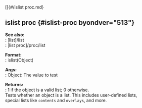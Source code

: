 []{#/islist proc.md}    
## islist proc {#islist-proc byondver="513"}    
**See also:**    
:   [list]/list    
:   [list proc]/proc/list    
<!-- -->    
**Format:**    
:   islist(Object)    
<!-- -->    
**Args:**    
:   Object: The value to test    
<!-- -->    
**Returns:**    
:   1 if the object is a valid list; 0 otherwise.    
Tests whether an object is a list. This includes user-defined lists,    
special lists like `contents` and `overlays`, and more.  